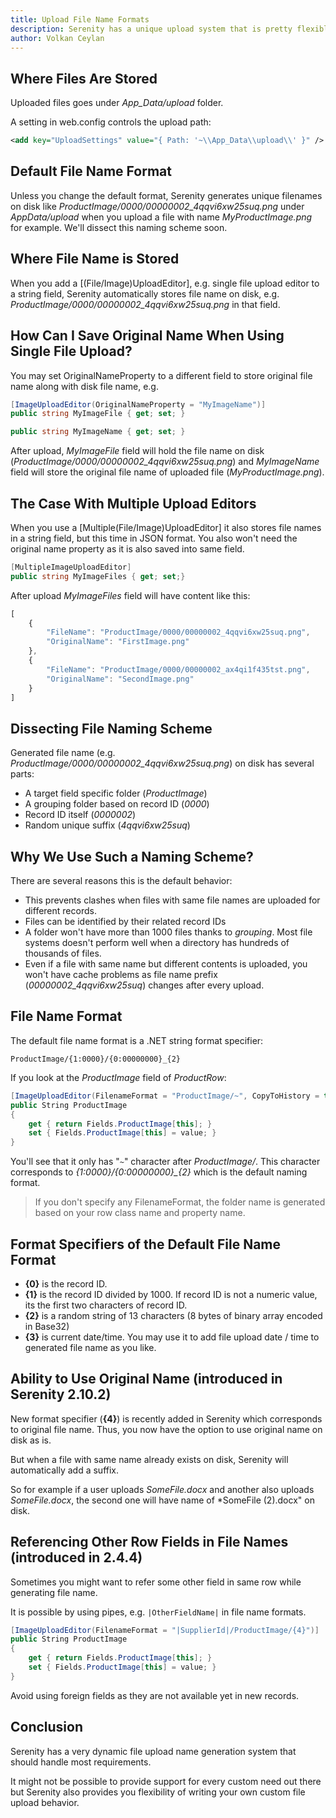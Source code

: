 ```yaml
---
title: Upload File Name Formats
description: Serenity has a unique upload system that is pretty flexible. Although it works as is, without requiring much configuration, you might want to customize it sometimes. One of the areas you might want to learn about is generated file names on disk and the format specifiers that controls them. A new feature added in recent versions is ability to use original file name on disk.
author: Volkan Ceylan
---
```


## Where Files Are Stored

Uploaded files goes under *App_Data/upload* folder.

A setting in web.config controls the upload path:

```xml
<add key="UploadSettings" value="{ Path: '~\\App_Data\\upload\\' }" />
```

## Default File Name Format

Unless you change the default format, Serenity generates unique filenames on disk like *ProductImage/0000/00000002_4qqvi6xw25suq.png* under *AppData/upload* when you upload a file with name *MyProductImage.png* for example. We'll dissect this naming scheme soon.

## Where File Name is Stored

When you add a [(File/Image)UploadEditor], e.g. single file upload editor to a string field, Serenity automatically stores file name on disk, e.g. *ProductImage/0000/00000002_4qqvi6xw25suq.png* in that field.

## How Can I Save Original Name When Using Single File Upload?

You may set OriginalNameProperty to a different field to store original file name along with disk file name, e.g.

```cs
[ImageUploadEditor(OriginalNameProperty = "MyImageName")]
public string MyImageFile { get; set; }

public string MyImageName { get; set; }
```

After upload, *MyImageFile* field will hold the file name on disk (*ProductImage/0000/00000002_4qqvi6xw25suq.png*) and *MyImageName* field will store the original file name of uploaded file (*MyProductImage.png*).

## The Case With Multiple Upload Editors

When you use a [Multiple(File/Image)UploadEditor] it also stores file names in a string field, but this time in JSON format. You also won't need the original name property as it is also saved into same field.

```cs
[MultipleImageUploadEditor]
public string MyImageFiles { get; set;}
```

After upload *MyImageFiles* field will have content like this:

```js
[
    {
        "FileName": "ProductImage/0000/00000002_4qqvi6xw25suq.png",
        "OriginalName": "FirstImage.png"
    },
    {
        "FileName": "ProductImage/0000/00000002_ax4qi1f435tst.png",
        "OriginalName": "SecondImage.png"
    }
]
```

## Dissecting File Naming Scheme

Generated file name (e.g. *ProductImage/0000/00000002_4qqvi6xw25suq.png*) on disk has several parts:

- A target field specific folder (*ProductImage*)
- A grouping folder based on record ID (*0000*)
- Record ID itself (*0000002*)
- Random unique suffix (*4qqvi6xw25suq*)

## Why We Use Such a Naming Scheme?

There are several reasons this is the default behavior:

* This prevents clashes when files with same file names are uploaded for different records.
* Files can be identified by their related record IDs
* A folder won't have more than 1000 files thanks to *grouping*. Most file systems doesn't perform well when a directory has hundreds of thousands of files.
* Even if a file with same name but different contents is uploaded, you won't have cache problems as file name prefix (*00000002_4qqvi6xw25suq*) changes after every upload.

## File Name Format

The default file name format is a .NET string format specifier:

```
ProductImage/{1:0000}/{0:00000000}_{2}
```

If you look at the *ProductImage* field of *ProductRow*:

```cs
[ImageUploadEditor(FilenameFormat = "ProductImage/~", CopyToHistory = true)]
public String ProductImage
{
    get { return Fields.ProductImage[this]; }
    set { Fields.ProductImage[this] = value; }
}
```

You'll see that it only has "`~`" character after *ProductImage/*. This character corresponds to *{1:0000}/{0:00000000}_{2}* which is the default naming format.

> If you don't specify any FilenameFormat, the folder name is generated based on your row class name and property name.

## Format Specifiers of the Default File Name Format

- **{0}** is the record ID.
- **{1}** is the record ID divided by 1000. If record ID is not a numeric value, its the first two characters of record ID.
- **{2}** is a random string of 13 characters (8 bytes of binary array encoded in Base32)
- **{3}** is current date/time. You may use it to add file upload date / time to generated file name as you like.

## Ability to Use Original Name (introduced in Serenity 2.10.2)

New format specifier (**{4}**) is recently added in Serenity which corresponds to original file name. Thus, you now have the option to use original name on disk as is.

But when a file with same name already exists on disk, Serenity will automatically add a suffix.

So for example if a user uploads *SomeFile.docx* and another also uploads *SomeFile.docx*, the second one will have name of *SomeFile (2).docx" on disk.

## Referencing Other Row Fields in File Names (introduced in 2.4.4)

Sometimes you might want to refer some other field in same row while generating file name.

It is possible by using pipes, e.g. `|OtherFieldName|` in file name formats.

```cs
[ImageUploadEditor(FilenameFormat = "|SupplierId|/ProductImage/{4}")]
public String ProductImage
{
    get { return Fields.ProductImage[this]; }
    set { Fields.ProductImage[this] = value; }
}
```

Avoid using foreign fields as they are not available yet in new records.

## Conclusion

Serenity has a very dynamic file upload name generation system that should handle most requirements.

It might not be possible to provide support for every custom need out there but Serenity also provides you flexibility of writing your own custom file upload behavior.